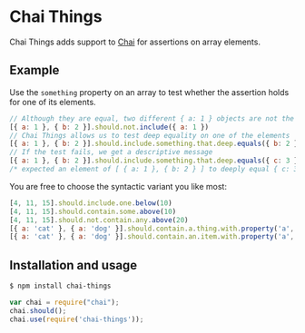 # Chai Things
Chai Things adds support to [Chai](http://chaijs.com/) for assertions on array elements.

## Example
Use the `something` property on an array to test whether the assertion holds for one of its elements.

```javascript
// Although they are equal, two different { a: 1 } objects are not the same
[{ a: 1 }, { b: 2 }].should.not.include({ a: 1 })
// Chai Things allows us to test deep equality on one of the elements
[{ a: 1 }, { b: 2 }].should.include.something.that.deep.equals({ b: 2 })
// If the test fails, we get a descriptive message
[{ a: 1 }, { b: 2 }].should.include.something.that.deep.equals({ c: 3 })
/* expected an element of [ { a: 1 }, { b: 2 } ] to deeply equal { c: 3 } */
```

You are free to choose the syntactic variant you like most:

```javascript
[4, 11, 15].should.include.one.below(10)
[4, 11, 15].should.contain.some.above(10)
[4, 11, 15].should.not.contain.any.above(20)
[{ a: 'cat' }, { a: 'dog' }].should.contain.a.thing.with.property('a', 'cat')
[{ a: 'cat' }, { a: 'dog' }].should.contain.an.item.with.property('a', 'dog')
```

## Installation and usage
```bash
$ npm install chai-things
```

```javascript
var chai = require("chai");
chai.should();
chai.use(require('chai-things'));
```
